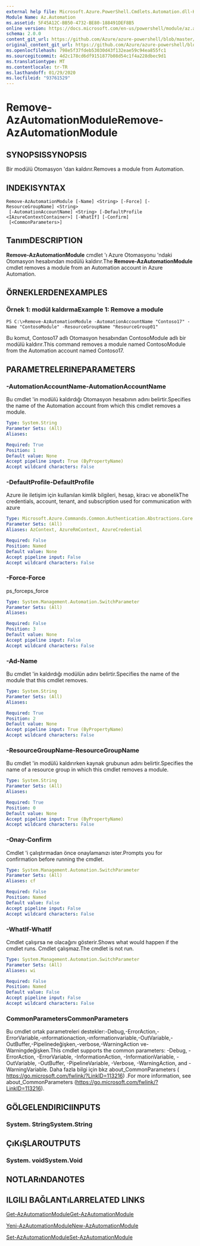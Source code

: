 ```yaml
---
external help file: Microsoft.Azure.PowerShell.Cmdlets.Automation.dll-Help.xml
Module Name: Az.Automation
ms.assetid: 5F45A12C-BB50-4732-BE80-188491DEF8B5
online version: https://docs.microsoft.com/en-us/powershell/module/az.automation/remove-azautomationmodule
schema: 2.0.0
content_git_url: https://github.com/Azure/azure-powershell/blob/master/src/Automation/Automation/help/Remove-AzAutomationModule.md
original_content_git_url: https://github.com/Azure/azure-powershell/blob/master/src/Automation/Automation/help/Remove-AzAutomationModule.md
ms.openlocfilehash: 798e5f37fdeb53030d43f132eae59c94ea855fc1
ms.sourcegitcommit: 4d2c178cd6df9151877b08d54c1f4a228dbec9d1
ms.translationtype: MT
ms.contentlocale: tr-TR
ms.lasthandoff: 01/29/2020
ms.locfileid: "93761529"
---
```

# <span data-ttu-id="95a0c-101">Remove-AzAutomationModule</span><span class="sxs-lookup"><span data-stu-id="95a0c-101">Remove-AzAutomationModule</span></span>

## <span data-ttu-id="95a0c-102">SYNOPSIS</span><span class="sxs-lookup"><span data-stu-id="95a0c-102">SYNOPSIS</span></span>
<span data-ttu-id="95a0c-103">Bir modülü Otomasyon 'dan kaldırır.</span><span class="sxs-lookup"><span data-stu-id="95a0c-103">Removes a module from Automation.</span></span>

## <span data-ttu-id="95a0c-104">INDEKI</span><span class="sxs-lookup"><span data-stu-id="95a0c-104">SYNTAX</span></span>

```
Remove-AzAutomationModule [-Name] <String> [-Force] [-ResourceGroupName] <String>
 [-AutomationAccountName] <String> [-DefaultProfile <IAzureContextContainer>] [-WhatIf] [-Confirm]
 [<CommonParameters>]
```

## <span data-ttu-id="95a0c-105">Tanım</span><span class="sxs-lookup"><span data-stu-id="95a0c-105">DESCRIPTION</span></span>
<span data-ttu-id="95a0c-106">**Remove-AzAutomationModule** cmdlet 'ı Azure Otomasyonu 'ndaki Otomasyon hesabından modülü kaldırır.</span><span class="sxs-lookup"><span data-stu-id="95a0c-106">The **Remove-AzAutomationModule** cmdlet removes a module from an Automation account in Azure Automation.</span></span>

## <span data-ttu-id="95a0c-107">ÖRNEKLERDEN</span><span class="sxs-lookup"><span data-stu-id="95a0c-107">EXAMPLES</span></span>

### <span data-ttu-id="95a0c-108">Örnek 1: modül kaldırma</span><span class="sxs-lookup"><span data-stu-id="95a0c-108">Example 1: Remove a module</span></span>
```
PS C:\>Remove-AzAutomationModule -AutomationAccountName "Contoso17" -Name "ContosoModule" -ResourceGroupName "ResourceGroup01"
```

<span data-ttu-id="95a0c-109">Bu komut, Contoso17 adlı Otomasyon hesabından ContosoModule adlı bir modülü kaldırır.</span><span class="sxs-lookup"><span data-stu-id="95a0c-109">This command removes a module named ContosoModule from the Automation account named Contoso17.</span></span>

## <span data-ttu-id="95a0c-110">PARAMETRELERINE</span><span class="sxs-lookup"><span data-stu-id="95a0c-110">PARAMETERS</span></span>

### <span data-ttu-id="95a0c-111">-AutomationAccountName</span><span class="sxs-lookup"><span data-stu-id="95a0c-111">-AutomationAccountName</span></span>
<span data-ttu-id="95a0c-112">Bu cmdlet 'in modülü kaldırdığı Otomasyon hesabının adını belirtir.</span><span class="sxs-lookup"><span data-stu-id="95a0c-112">Specifies the name of the Automation account from which this cmdlet removes a module.</span></span>

```yaml
Type: System.String
Parameter Sets: (All)
Aliases:

Required: True
Position: 1
Default value: None
Accept pipeline input: True (ByPropertyName)
Accept wildcard characters: False
```

### <span data-ttu-id="95a0c-113">-DefaultProfile</span><span class="sxs-lookup"><span data-stu-id="95a0c-113">-DefaultProfile</span></span>
<span data-ttu-id="95a0c-114">Azure ile iletişim için kullanılan kimlik bilgileri, hesap, kiracı ve abonelik</span><span class="sxs-lookup"><span data-stu-id="95a0c-114">The credentials, account, tenant, and subscription used for communication with azure</span></span>

```yaml
Type: Microsoft.Azure.Commands.Common.Authentication.Abstractions.Core.IAzureContextContainer
Parameter Sets: (All)
Aliases: AzContext, AzureRmContext, AzureCredential

Required: False
Position: Named
Default value: None
Accept pipeline input: False
Accept wildcard characters: False
```

### <span data-ttu-id="95a0c-115">-Force</span><span class="sxs-lookup"><span data-stu-id="95a0c-115">-Force</span></span>
<span data-ttu-id="95a0c-116">ps_force</span><span class="sxs-lookup"><span data-stu-id="95a0c-116">ps_force</span></span>

```yaml
Type: System.Management.Automation.SwitchParameter
Parameter Sets: (All)
Aliases:

Required: False
Position: 3
Default value: None
Accept pipeline input: False
Accept wildcard characters: False
```

### <span data-ttu-id="95a0c-117">-Ad</span><span class="sxs-lookup"><span data-stu-id="95a0c-117">-Name</span></span>
<span data-ttu-id="95a0c-118">Bu cmdlet 'in kaldırdığı modülün adını belirtir.</span><span class="sxs-lookup"><span data-stu-id="95a0c-118">Specifies the name of the module that this cmdlet removes.</span></span>

```yaml
Type: System.String
Parameter Sets: (All)
Aliases:

Required: True
Position: 2
Default value: None
Accept pipeline input: True (ByPropertyName)
Accept wildcard characters: False
```

### <span data-ttu-id="95a0c-119">-ResourceGroupName</span><span class="sxs-lookup"><span data-stu-id="95a0c-119">-ResourceGroupName</span></span>
<span data-ttu-id="95a0c-120">Bu cmdlet 'in modülü kaldırırken kaynak grubunun adını belirtir.</span><span class="sxs-lookup"><span data-stu-id="95a0c-120">Specifies the name of a resource group in which this cmdlet removes a module.</span></span>

```yaml
Type: System.String
Parameter Sets: (All)
Aliases:

Required: True
Position: 0
Default value: None
Accept pipeline input: True (ByPropertyName)
Accept wildcard characters: False
```

### <span data-ttu-id="95a0c-121">-Onay</span><span class="sxs-lookup"><span data-stu-id="95a0c-121">-Confirm</span></span>
<span data-ttu-id="95a0c-122">Cmdlet 'i çalıştırmadan önce onaylamanızı ister.</span><span class="sxs-lookup"><span data-stu-id="95a0c-122">Prompts you for confirmation before running the cmdlet.</span></span>

```yaml
Type: System.Management.Automation.SwitchParameter
Parameter Sets: (All)
Aliases: cf

Required: False
Position: Named
Default value: False
Accept pipeline input: False
Accept wildcard characters: False
```

### <span data-ttu-id="95a0c-123">-WhatIf</span><span class="sxs-lookup"><span data-stu-id="95a0c-123">-WhatIf</span></span>
<span data-ttu-id="95a0c-124">Cmdlet çalışırsa ne olacağını gösterir.</span><span class="sxs-lookup"><span data-stu-id="95a0c-124">Shows what would happen if the cmdlet runs.</span></span>
<span data-ttu-id="95a0c-125">Cmdlet çalışmaz.</span><span class="sxs-lookup"><span data-stu-id="95a0c-125">The cmdlet is not run.</span></span>

```yaml
Type: System.Management.Automation.SwitchParameter
Parameter Sets: (All)
Aliases: wi

Required: False
Position: Named
Default value: False
Accept pipeline input: False
Accept wildcard characters: False
```

### <span data-ttu-id="95a0c-126">CommonParameters</span><span class="sxs-lookup"><span data-stu-id="95a0c-126">CommonParameters</span></span>
<span data-ttu-id="95a0c-127">Bu cmdlet ortak parametreleri destekler:-Debug,-ErrorAction,-ErrorVariable,-ınformationaction,-ınformationvariable,-OutVariable,-OutBuffer,-Pipelinedeğişken,-verbose,-WarningAction ve-Warningdeğişken.</span><span class="sxs-lookup"><span data-stu-id="95a0c-127">This cmdlet supports the common parameters: -Debug, -ErrorAction, -ErrorVariable, -InformationAction, -InformationVariable, -OutVariable, -OutBuffer, -PipelineVariable, -Verbose, -WarningAction, and -WarningVariable.</span></span> <span data-ttu-id="95a0c-128">Daha fazla bilgi için bkz about_CommonParameters ( https://go.microsoft.com/fwlink/?LinkID=113216) .</span><span class="sxs-lookup"><span data-stu-id="95a0c-128">For more information, see about_CommonParameters (https://go.microsoft.com/fwlink/?LinkID=113216).</span></span>

## <span data-ttu-id="95a0c-129">GÖLGELENDIRICI</span><span class="sxs-lookup"><span data-stu-id="95a0c-129">INPUTS</span></span>

### <span data-ttu-id="95a0c-130">System. String</span><span class="sxs-lookup"><span data-stu-id="95a0c-130">System.String</span></span>

## <span data-ttu-id="95a0c-131">ÇıKıŞLAR</span><span class="sxs-lookup"><span data-stu-id="95a0c-131">OUTPUTS</span></span>

### <span data-ttu-id="95a0c-132">System. void</span><span class="sxs-lookup"><span data-stu-id="95a0c-132">System.Void</span></span>

## <span data-ttu-id="95a0c-133">NOTLARıNDA</span><span class="sxs-lookup"><span data-stu-id="95a0c-133">NOTES</span></span>

## <span data-ttu-id="95a0c-134">ILGILI BAĞLANTıLAR</span><span class="sxs-lookup"><span data-stu-id="95a0c-134">RELATED LINKS</span></span>

[<span data-ttu-id="95a0c-135">Get-AzAutomationModule</span><span class="sxs-lookup"><span data-stu-id="95a0c-135">Get-AzAutomationModule</span></span>](./Get-AzAutomationModule.md)

[<span data-ttu-id="95a0c-136">Yeni-AzAutomationModule</span><span class="sxs-lookup"><span data-stu-id="95a0c-136">New-AzAutomationModule</span></span>](./New-AzAutomationModule.md)

[<span data-ttu-id="95a0c-137">Set-AzAutomationModule</span><span class="sxs-lookup"><span data-stu-id="95a0c-137">Set-AzAutomationModule</span></span>](./Set-AzAutomationModule.md)


